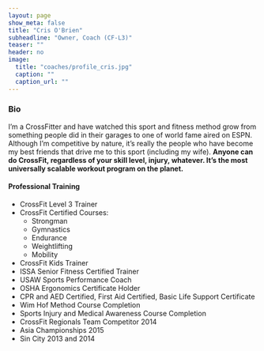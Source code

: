 ```yaml
---
layout: page
show_meta: false
title: "Cris O'Brien"
subheadline: "Owner, Coach (CF-L3)"
teaser: ""
header: no
image:
  title: "coaches/profile_cris.jpg"
  caption: ""
  caption_url: ""
---
```

### Bio
I’m a CrossFitter and have watched this sport and fitness method grow from something people did in their garages to one of world fame aired on ESPN. Although I’m competitive by nature, it’s really the people who have become my best friends that drive me to this sport (including my wife). **Anyone can do CrossFit, regardless of your skill level, injury, whatever. It’s the most universally scalable workout program on the planet.**

#### Professional Training
* CrossFit Level 3 Trainer
* CrossFit Certified Courses:
  * Strongman
  * Gymnastics
  * Endurance
  * Weightlifting
  * Mobility
* CrossFit Kids Trainer
* ISSA Senior Fitness Certified Trainer
* USAW Sports Performance Coach
* OSHA Ergonomics Certificate Holder
* CPR and AED Certified, First Aid Certified, Basic Life Support Certificate
* Wim Hof Method Course Completion
* Sports Injury and Medical Awareness Course Completion
* CrossFit Regionals Team Competitor 2014
* Asia Championships 2015
* Sin City 2013 and 2014
